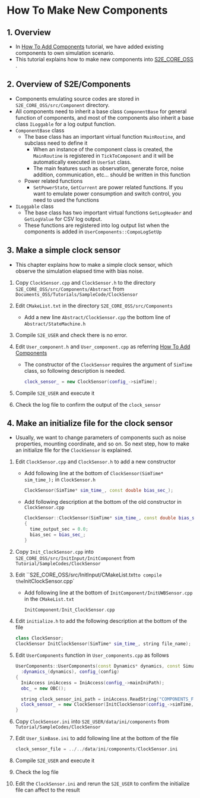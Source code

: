 # How To Make New Components

## 1.  Overview

- In [How To Add Components](./Tutorials/HowToAddComponents.md) tutorial, we have added existing components to own simulation scenario.
- This tutorial explains how to make new components into [S2E_CORE_OSS](https://gitlab.com/ut_issl/s2e/s2e_core_oss) .

## 2. Overview of S2E/Components

- Components emulating source codes are stored in `S2E_CORE_OSS/src/Component` directory. 
- All components need to inherit a base class `ComponentBase` for general function of components, and most of the components also inherit a base class `ILoggable` for a log output function.
- `ComponentBase` class
  - The base class has an important virtual function `MainRoutine`, and subclass need to define it
    - When an instance of the component class is created, the `MainRoutine` is registered in `TickToComponent` and it will be automatically executed in `UserSat` class.
    - The main features such as observation, generate force, noise addition, communication, etc... should be written in this function
  - Power related functions
    - `SetPowerState`, `GetCurrent` are power related functions. If you want to emulate power consumption and switch control, you need to used the functions
- `ILoggable` class
  - The base class has two important virtual functions `GetLogHeader` and `GetLogValue` for CSV log output.
  - These functions are registered into log output list when the components is added in `UserComponents::CompoLogSetUp` 

## 3. Make a simple clock sensor

- This chapter explains how to make a simple clock sensor, which observe the simulation elapsed time with bias noise.

1. Copy `ClockSensor.cpp` and `ClockSensor.h` to the directory `S2E_CORE_OSS/src/Components/Abstract` from `Documents_OSS/Tutorials/SampleCode/ClockSensor`

2. Edit `CMakeList.txt` in the directory `S2E_CORE_OSS/src/Components`

   - Add a new line `Abstract/ClockSensor.cpp` the bottom line of `Abstract/StateMachine.h`

3. Compile `S2E_USER` and check there is no error.

4. Edit `User_component.h` and `User_component.cpp` as referring [How To Add Components](./Tutorials/HowToAddComponents.md)

   - The constructor of the `ClockSensor` requires the argument of `SimTime` class, so following description is needed.

     ```c++
     clock_sensor_ = new ClockSensor(config_->simTime);
     ```

5. Compile `S2E_USER` and execute it

6. Check the log file to confirm the output of the `clock_sensor`

## 4. Make an initialize file for the clock sensor

- Usually, we want to change parameters of components such as noise properties, mounting coordinate, and so on. So next step, how to make an initialize file for the `ClockSensor` is explained.

1. Edit `ClockSensor.cpp` and `ClockSensor.h` to add a new constructor

   - Add following line at the bottom of `ClockSensor(SimTime* sim_time_);` in `ClockSensor.h` 

     ```c++
     ClockSensor(SimTime* sim_time_, const double bias_sec_);
     ```

   - Add following description at the bottom of the old constructor in `ClockSensor.cpp` 

     ```c++
     ClockSensor::ClockSensor(SimTime* sim_time_, const double bias_sec_) : ComponentBase(), sim_time(sim_time_)
     {
       time_output_sec = 0.0;
       bias_sec = bias_sec_;
     }
     ```

2. Copy `Init_ClockSensor.cpp` into `S2E_CORE_OSS/src/InitInput/InitComponent` from `Tutorial/SampleCodes/ClockSensor`

3. Edit ``S2E_CORE_OSS/src/InitInput/CMakeList.txt` to compile the `InitClockSensor.cpp`

   - Add following line at the bottom of `InitComponent/InitUWBSensor.cpp` in the `CMakeList.txt`

     ```C++
     InitComponent/Init_ClockSensor.cpp
     ```

4. Edit `initialize.h` to add the following description at the bottom of the file

   ```c++
   class ClockSensor;
   ClockSensor InitClockSensor(SimTime* sim_time_, string file_name);
   ```

5. Edit `UserComponents` function in  `User_components.cpp` as follows

   ```c++
   UserComponents::UserComponents(const Dynamics* dynamics, const SimulationConfig* config)
     :dynamics_(dynamics), config_(config)
   {
     IniAccess iniAccess = IniAccess(config_->mainIniPath);
     obc_ = new OBC();
   
     string clock_sensor_ini_path = iniAccess.ReadString("COMPONENTS_FILE", "clock_sensor_file");
     clock_sensor_ = new ClockSensor(InitClockSensor(config_->simTime, clock_sensor_ini_path));
   }
   ```

6. Copy `ClockSensor.ini` into `S2E_USER/data/ini/components` from `Tutorial/SampleCodes/ClockSensor`

7. Edit `User_SimBase.ini` to add following line at the bottom of the file

   ```c++
   clock_sensor_file = ../../data/ini/components/ClockSensor.ini
   ```

8. Compile `S2E_USER` and execute it

9. Check the log file 

10. Edit the `ClockSensor.ini` and rerun the `S2E_USER` to confirm the initialize file can affect to the result

